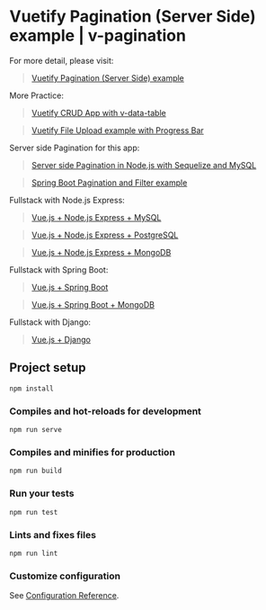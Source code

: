 # Vuetify Pagination (Server Side) example | v-pagination

For more detail, please visit:
> [Vuetify Pagination (Server Side) example](https://bezkoder.com/vuetify-pagination-server-side/)

More Practice:
> [Vuetify CRUD App with v-data-table](https://bezkoder.com/vuetify-data-table-example/)

> [Vuetify File Upload example with Progress Bar](https://bezkoder.com/vuetify-file-upload/)

Server side Pagination for this app:
> [Server side Pagination in Node.js with Sequelize and MySQL](https://bezkoder.com/node-js-sequelize-pagination-mysql/)

> [Spring Boot Pagination and Filter example](https://bezkoder.com/spring-boot-pagination-filter-jpa-pageable/)

Fullstack with Node.js Express:
> [Vue.js + Node.js Express + MySQL](https://bezkoder.com/vue-js-node-js-express-mysql-crud-example/)

> [Vue.js + Node.js Express + PostgreSQL](https://bezkoder.com/vue-node-express-postgresql/)

> [Vue.js + Node.js Express + MongoDB](https://bezkoder.com/vue-node-express-mongodb-mevn-crud/)

Fullstack with Spring Boot:
> [Vue.js + Spring Boot](https://bezkoder.com/spring-boot-vue-js-crud-example/)

> [Vue.js + Spring Boot + MongoDB](https://bezkoder.com/spring-boot-vue-mongodb/)

Fullstack with Django:
> [Vue.js + Django](https://bezkoder.com/django-vue-js-rest-framework/)

## Project setup
```
npm install
```

### Compiles and hot-reloads for development
```
npm run serve
```

### Compiles and minifies for production
```
npm run build
```

### Run your tests
```
npm run test
```

### Lints and fixes files
```
npm run lint
```

### Customize configuration
See [Configuration Reference](https://cli.vuejs.org/config/).

